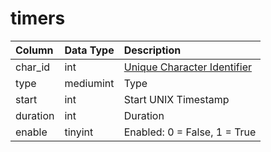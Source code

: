 # timers

| Column | Data Type | Description |
| :--- | :--- | :--- |
| char_id | int | [Unique Character Identifier](../../../schema/categories/characters/character_data.md) |
| type | mediumint | Type |
| start | int | Start UNIX Timestamp |
| duration | int | Duration |
| enable | tinyint | Enabled: 0 = False, 1 = True |

